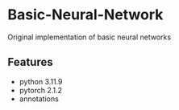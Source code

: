 # Basic-Neural-Network

Original implementation of basic neural networks

## Features

- python 3.11.9
- pytorch 2.1.2
- annotations
